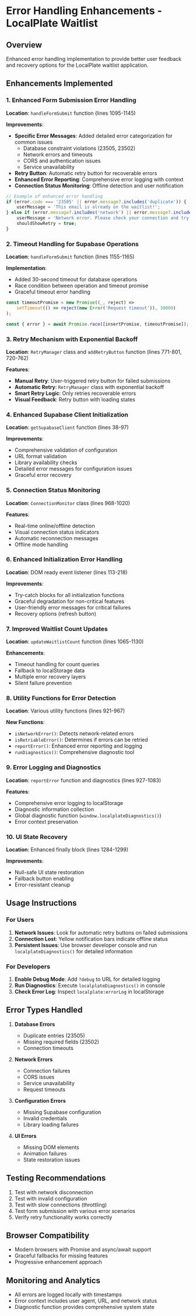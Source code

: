 # Error Handling Enhancements - LocalPlate Waitlist

## Overview
Enhanced error handling implementation to provide better user feedback and recovery options for the LocalPlate waitlist application.

## Enhancements Implemented

### 1. Enhanced Form Submission Error Handling

**Location**: `handleFormSubmit` function (lines 1095-1145)

**Improvements**:
- **Specific Error Messages**: Added detailed error categorization for common issues
  - Database constraint violations (23505, 23502)
  - Network errors and timeouts
  - CORS and authentication issues
  - Service unavailability
- **Retry Button**: Automatic retry button for recoverable errors
- **Enhanced Error Reporting**: Comprehensive error logging with context
- **Connection Status Monitoring**: Offline detection and user notification

```javascript
// Example of enhanced error handling
if (error.code === '23505' || error.message?.includes('duplicate')) {
    userMessage = 'This email is already on the waitlist!';
} else if (error.message?.includes('network') || error.message?.includes('NetworkError')) {
    userMessage = 'Network error. Please check your connection and try again.';
    shouldShowRetry = true;
}
```

### 2. Timeout Handling for Supabase Operations

**Location**: `handleFormSubmit` function (lines 1155-1165)

**Implementation**:
- Added 30-second timeout for database operations
- Race condition between operation and timeout promise
- Graceful timeout error handling

```javascript
const timeoutPromise = new Promise((_, reject) => 
    setTimeout(() => reject(new Error('Request timeout')), 30000)
);

const { error } = await Promise.race([insertPromise, timeoutPromise]);
```

### 3. Retry Mechanism with Exponential Backoff

**Location**: `RetryManager` class and `addRetryButton` function (lines 771-801, 720-762)

**Features**:
- **Manual Retry**: User-triggered retry button for failed submissions
- **Automatic Retry**: `RetryManager` class with exponential backoff
- **Smart Retry Logic**: Only retries recoverable errors
- **Visual Feedback**: Retry button with loading states

### 4. Enhanced Supabase Client Initialization

**Location**: `getSupabaseClient` function (lines 38-97)

**Improvements**:
- Comprehensive validation of configuration
- URL format validation
- Library availability checks
- Detailed error messages for configuration issues
- Graceful error recovery

### 5. Connection Status Monitoring

**Location**: `ConnectionMonitor` class (lines 968-1020)

**Features**:
- Real-time online/offline detection
- Visual connection status indicators
- Automatic reconnection messages
- Offline mode handling

### 6. Enhanced Initialization Error Handling

**Location**: DOM ready event listener (lines 113-218)

**Improvements**:
- Try-catch blocks for all initialization functions
- Graceful degradation for non-critical features
- User-friendly error messages for critical failures
- Recovery options (refresh button)

### 7. Improved Waitlist Count Updates

**Location**: `updateWaitlistCount` function (lines 1065-1130)

**Enhancements**:
- Timeout handling for count queries
- Fallback to localStorage data
- Multiple error recovery layers
- Silent failure prevention

### 8. Utility Functions for Error Detection

**Location**: Various utility functions (lines 921-967)

**New Functions**:
- `isNetworkError()`: Detects network-related errors
- `isRetriableError()`: Determines if errors can be retried
- `reportError()`: Enhanced error reporting and logging
- `runDiagnostics()`: Comprehensive diagnostic tool

### 9. Error Logging and Diagnostics

**Location**: `reportError` function and diagnostics (lines 927-1083)

**Features**:
- Comprehensive error logging to localStorage
- Diagnostic information collection
- Global diagnostic function (`window.localplateDiagnostics()`)
- Error context preservation

### 10. UI State Recovery

**Location**: Enhanced finally block (lines 1284-1299)

**Improvements**:
- Null-safe UI state restoration
- Fallback button enabling
- Error-resistant cleanup

## Usage Instructions

### For Users
1. **Network Issues**: Look for automatic retry buttons on failed submissions
2. **Connection Lost**: Yellow notification bars indicate offline status
3. **Persistent Issues**: Use browser developer console and run `localplateDiagnostics()` for detailed information

### For Developers
1. **Enable Debug Mode**: Add `?debug` to URL for detailed logging
2. **Run Diagnostics**: Execute `localplateDiagnostics()` in console
3. **Check Error Log**: Inspect `localplate:errorLog` in localStorage

## Error Types Handled

1. **Database Errors**
   - Duplicate entries (23505)
   - Missing required fields (23502)
   - Connection timeouts

2. **Network Errors**
   - Connection failures
   - CORS issues
   - Service unavailability
   - Request timeouts

3. **Configuration Errors**
   - Missing Supabase configuration
   - Invalid credentials
   - Library loading failures

4. **UI Errors**
   - Missing DOM elements
   - Animation failures
   - State restoration issues

## Testing Recommendations

1. Test with network disconnection
2. Test with invalid configuration
3. Test with slow connections (throttling)
4. Test form submission with various error scenarios
5. Verify retry functionality works correctly

## Browser Compatibility

- Modern browsers with Promise and async/await support
- Graceful fallbacks for missing features
- Progressive enhancement approach

## Monitoring and Analytics

- All errors are logged locally with timestamps
- Error context includes user agent, URL, and network status
- Diagnostic function provides comprehensive system state